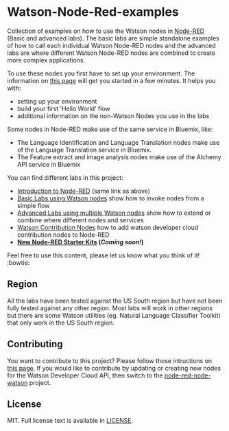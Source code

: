 # Watson-Node-Red-examples

Collection of examples on how to use the Watson nodes in [Node-RED](http://nodered.org/) (Basic and advanced labs). The basic labs are simple standalone examples of how to call each individual Watson Node-RED nodes and the advanced labs are where different Watson Node-RED nodes are combined to create more complex applications.

To use these nodes you first have to set up your environment.
The information on [this page](/introduction_to_node_red/README.md) will get you started in a few minutes. It helps you with:

- setting up your environment
- build your first 'Hello World' flow
- additional information on the non-Watson Nodes you use in the labs

Some nodes in Node-RED make use of the same service in Bluemix, like:
- The Language Identification and Language Translation nodes make use of the Language Translation service in Bluemix.  
- The Feature extract and image analysis nodes make use of the Alchemy API service in Bluemix

You can find different labs in this project:

- [Introduction to Node-RED](/introduction_to_node_red/README.md) (same link as above)
- [Basic Labs using Watson nodes](/basic_examples/README.md) show how to invoke nodes from a simple flow
- [Advanced Labs using multiple Watson nodes](/advanced_examples/README.md) show how to extend or combine where different nodes and services
- [Watson Contribution Nodes](/watson_contribution_nodes/README.md) how to add watson developer cloud contribution nodes to Node-RED
- **[New Node-RED Starter Kits](/starter-kits/README.md) (_Coming soon!_)** 

Feel free to use this content, please let us know what you think of it! :bowtie:
## Region
All the labs have been tested against the US South region but have not been fully tested against any other region. Most labs will work in other regions but there are some Watson utilities (eg. Natural Language Classifier Toolkit) that only work in the US South region. 

## Contributing
You want to contribute to this project? Please follow those intructions on [this page](/CONTRIBUTING.md).
If you would like to contribute by updating or creating new nodes for the Watson Developer Cloud API, 
then switch to the [node-red-node-watson](http://github.com/watson-developer-cloud/node-red-node-watson) project.

## License

MIT. Full license text is available in [LICENSE](LICENSE).
